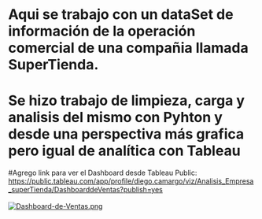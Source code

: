 # Aqui se trabajo con un dataSet de información de la operación comercial de una compañia llamada SuperTienda.<br>
# Se hizo trabajo de limpieza, carga y analisis del mismo con Pyhton y desde una perspectiva más grafica pero igual de analítica con Tableau

#Agrego link para ver el Dashboard desde Tableau Public:<br>
https://public.tableau.com/app/profile/diego.camargo/viz/Analisis_Empresa_superTienda/DashboarddeVentas?publish=yes
<br>
<br>
[![Dashboard-de-Ventas.png](https://i.postimg.cc/kGqj32Hf/Dashboard-de-Ventas.png)](https://postimg.cc/gXty32mZ)
